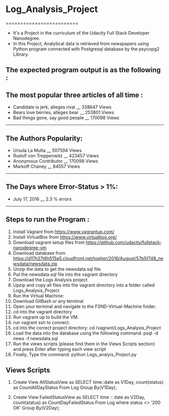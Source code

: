 # Log_Analysis_Project
=========================
- It's a Project in the curriculum of the Udacity Full Stack Developer Nanodegree.
- In this Project, Analytical data is retrieved from newspapers using Python program connected with Postgresql database by the psycopg2    Library.

The expected program output is as the following :
 ------------------------------------------------ 
 The most popular three articles of all time :
 ---------------------------------------------
  *  Candidate is jerk, alleges rival __ 338647  Views
  *  Bears love berries, alleges bear __ 253801  Views
  *  Bad things gone, say good people __ 170098  Views
 ---------------------------------------------
 The Authors Popularity:
 ---------------------------------------------
  *  Ursula La Multa __ 507594  Views
  *  Rudolf von Treppenwitz __ 423457  Views
  *  Anonymous Contributor __ 170098  Views
  *  Markoff Chaney __ 84557  Views
 ---------------------------------------------
 The Days where Error-Status > 1%:
 ---------------------------------------------
  * July 17, 2016 __ 2.3 %  errors
 ---------------------------------------------

Steps to run the Program :
--------------------------
1) Install Vagrant from https://www.vagrantup.com/
2) Install VirtualBox from https://www.virtualbox.org/
3) Download vagrant setup files from https://github.com/udacity/fullstack-nanodegree-vm
4) Download database from https://d17h27t6h515a5.cloudfront.net/topher/2016/August/57b5f748_newsdata/newsdata.zip
5) Unzip the data to get the newsdata.sql file.
6) Put the newsdata.sql file into the vagrant directory
7) Download the Logs Analysis project
8) Upzip and copy all files into the vagrant directory into a folder called Logs_Analysis_Project
9) Run the Virtual Machine:
10) Download GitBash or any terminal
11) Open your terminal and navigate to the FSND-Virtual-Machine folder.
12) cd into the vagrant directory
13) Run vagrant up to build the VM.
14) run vagrant ssh to connect.
15) cd into the correct project directory: cd /vagrant/Logs_Analysis_Project
16) Load the data into the database using the following command: psql -d news -f newsdata.sql
17) Run the views scripts (please find them in the Views Scripts section) and press Enter after typing each view script 
18) Finally, Type the command: python Logs_analyis_Project.py

Views Scripts
-----------
1) Create View AllStatusView as
    SELECT time::date as V1Day, count(status) as CountAllDayStatus From Log
    Group By(V1Day);
    
2) Create View FailedStatusView as
    SELECT time :: date as V2Day, count(status) as CountDayFailedStatus
    From Log
    where status <> '200 OK'
    Group By(V2Day);




